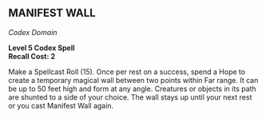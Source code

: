 ## MANIFEST WALL  
_Codex Domain_

**Level 5 Codex Spell**  
**Recall Cost: 2**

Make a Spellcast Roll (15). Once per rest on a success, spend a Hope to create a temporary magical wall between two points within Far range. It can be up to 50 feet high and form at any angle. Creatures or objects in its path are shunted to a side of your choice. The wall stays up until your next rest or you cast Manifest Wall again.  